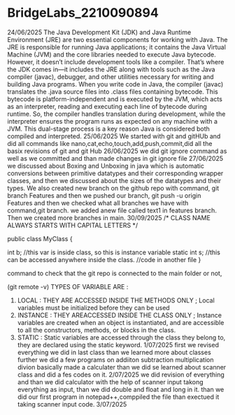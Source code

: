 # BridgeLabs_2210090894
24/06/2025
The Java Development Kit (JDK) and Java Runtime Environment (JRE) are two essential components for working with Java. The JRE is responsible for running Java applications; it contains the Java Virtual Machine (JVM) and the core libraries needed to execute Java bytecode. However, it doesn’t include development tools like a compiler. That’s where the JDK comes in—it includes the JRE along with tools such as the Java compiler (javac), debugger, and other utilities necessary for writing and building Java programs. When you write code in Java, the compiler (javac) translates the .java source files into .class files containing bytecode. This bytecode is platform-independent and is executed by the JVM, which acts as an interpreter, reading and executing each line of bytecode during runtime. So, the compiler handles translation during development, while the interpreter ensures the program runs as expected on any machine with a JVM. This dual-stage process is a key reason Java is considered both compiled and interpreted.
25/06/2025
We started with git and gitHUb and did all commands like nano,cat,echo,touch,add,push,commit,did all the basix revisions of git and git Hub
26/06/2025
we did git ignore command as well as we committed and than made changes in git ignore file
27/06/2025
we discussed about Boxing and Unboxing in java which is automatic conversions between primitive datatypes and their corresponding wrapper classes, and then we discussed about the sizes of the datatypes and their types. We also created new branch on the github repo with command, git branch Features and then we pushed our branch, git push -u origin Features and then we checked what all branches we have with command,git branch. we added anew file called text1 in features branch. Then we created more branches in main.
30/09/2025
/* CLASS NAME ALWAYS STARTS WITH CAPITAL LETTERS */

public class MyClass {

  int b; //this var is inside class, so this is instance variable
    static int s; //this can be accessed anywhere inside the class.
    //code in another file
}


command to check that the git repo is connected to the main folder or not,

 (git remote -v)
TYPES OF VARIABLE ARE :

1) LOCAL  : THEY ARE ACCESSED INSIDE THE METHODS ONLY ; Local variables must be initialized before they can be used
2) INSTANCE : THEY AREACCESSED INSIDE THE CLASS ONLY ; Instance variables are created when an object is instantiated, and are accessible to all the constructors, methods, or blocks in the class.
3) STATIC  : Static variables are accessed through the class they belong to, they are declared using the static keyword.
1/07/2025
first we revised everything we did in last class than we learned more about classes further we did a few programs on addiiton subtraction multiplication divion basically made a calculater than we did se learned about scanner class and did a fes codes on it.
2/07/2025
we did revision of everything and than we did calculator with the help of scanner input takong everything as input, than we did double and float and long in it. than we did our first program in notepad++,comppiled the file than exectued it taking scanner input code.
3/07/2025

